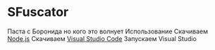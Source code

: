 # SFuscator

Паста с Боронида но кого это волнует
Использование
Скачиваем [Node.js](https://nodejs.org/en/download/)
Скачиваем [Visual Studio Code](https://code.visualstudio.com/?wt.mc_id=vscom_downloads)
Запускаем Visual Studio
